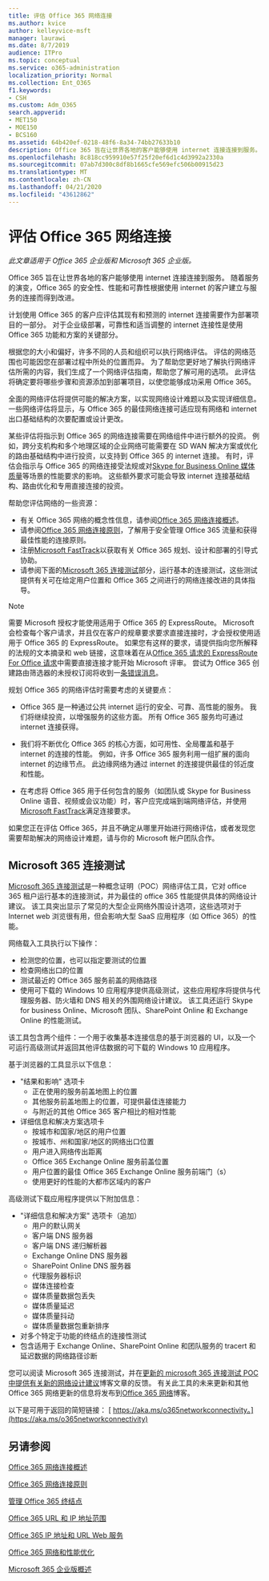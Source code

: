 ```yaml
---
title: 评估 Office 365 网络连接
ms.author: kvice
author: kelleyvice-msft
manager: laurawi
ms.date: 8/7/2019
audience: ITPro
ms.topic: conceptual
ms.service: o365-administration
localization_priority: Normal
ms.collection: Ent_O365
f1.keywords:
- CSH
ms.custom: Adm_O365
search.appverid:
- MET150
- MOE150
- BCS160
ms.assetid: 64b420ef-0218-48f6-8a34-74bb27633b10
description: Office 365 旨在让世界各地的客户能够使用 internet 连接连接到服务。 随着服务的演变，Office 365 的安全性、性能和可靠性根据使用 internet 的客户建立与服务的连接而得到改进。
ms.openlocfilehash: 8c818cc959910e57f25f20ef6d1c4d3992a2330a
ms.sourcegitcommit: 07ab7d300c8df8b1665cfe569efc506b00915d23
ms.translationtype: MT
ms.contentlocale: zh-CN
ms.lasthandoff: 04/21/2020
ms.locfileid: "43612862"
---
```

# <a name="assessing-office-365-network-connectivity"></a>评估 Office 365 网络连接

*此文章适用于 Office 365 企业版和 Microsoft 365 企业版。*

Office 365 旨在让世界各地的客户能够使用 internet 连接连接到服务。 随着服务的演变，Office 365 的安全性、性能和可靠性根据使用 internet 的客户建立与服务的连接而得到改进。
  
计划使用 Office 365 的客户应评估其现有和预测的 internet 连接需要作为部署项目的一部分。 对于企业级部署，可靠性和适当调整的 internet 连接性是使用 Office 365 功能和方案的关键部分。
  
根据您的大小和偏好，许多不同的人员和组织可以执行网络评估。 评估的网络范围也可能因您在部署过程中所处的位置而异。 为了帮助您更好地了解执行网络评估所需的内容，我们生成了一个网络评估指南，帮助您了解可用的选项。 此评估将确定要将哪些步骤和资源添加到部署项目，以使您能够成功采用 Office 365。
  
全面的网络评估将提供可能的解决方案，以实现网络设计难题以及实现详细信息。 一些网络评估将显示，与 Office 365 的最佳网络连接可适应现有网络和 internet 出口基础结构的次要配置或设计更改。

某些评估将指示到 Office 365 的网络连接需要在网络组件中进行额外的投资。 例如，跨分支机构和多个地理区域的企业网络可能需要在 SD WAN 解决方案或优化的路由基础结构中进行投资，以支持到 Office 365 的 internet 连接。 有时，评估会指示与 Office 365 的网络连接受法规或对[Skype for Business Online 媒体质量](https://support.office.com/article/Media-Quality-and-Network-Connectivity-Performance-in-Skype-for-Business-Online-5fe3e01b-34cf-44e0-b897-b0b2a83f0917)等场景的性能要求的影响。 这些额外要求可能会导致 internet 连接基础结构、路由优化和专用直接连接的投资。

帮助您评估网络的一些资源：

- 有关 Office 365 网络的概念性信息，请参阅[Office 365 网络连接概述](office-365-networking-overview.md)。
- 请参阅[Office 365 网络连接原则](https://aka.ms/o365networkingprinciples)，了解用于安全管理 Office 365 流量和获得最佳性能的连接原则。
- 注册[Microsoft FastTrack](https://www.microsoft.com/fasttrack)以获取有关 Office 365 规划、设计和部署的引导式协助。 
- 请参阅下面的[Microsoft 365 连接测试](assessing-network-connectivity.md#the-microsoft-365-connectivity-test)部分，运行基本的连接测试，这些测试提供有关可在给定用户位置和 Office 365 之间进行的网络连接改进的具体指导。

> [!NOTE]
> 需要 Microsoft 授权才能使用适用于 Office 365 的 ExpressRoute。 Microsoft 会检查每个客户请求，并且仅在客户的规章要求要求直接连接时，才会授权使用适用于 Office 365 的 ExpressRoute。 如果您有这样的要求，请提供指向您所解释的法规的文本摘录和 web 链接，这意味着在从[Office 365 请求的 ExpressRoute For Office 请求](https://aka.ms/O365ERReview)中需要直接连接才能开始 Microsoft 评审。 尝试为 Office 365 创建路由筛选器的未授权订阅将收到一[条错误消息](https://support.microsoft.com/kb/3181709)。
  
规划 Office 365 的网络评估时需要考虑的关键要点：
  
- Office 365 是一种通过公共 internet 运行的安全、可靠、高性能的服务。 我们将继续投资，以增强服务的这些方面。 所有 Office 365 服务均可通过 internet 连接获得。

- 我们将不断优化 Office 365 的核心方面，如可用性、全局覆盖和基于 internet 的连接的性能。 例如，许多 Office 365 服务利用一组扩展的面向 internet 的边缘节点。 此边缘网络为通过 internet 的连接提供最佳的邻近度和性能。

- 在考虑将 Office 365 用于任何包含的服务（如团队或 Skype for Business Online 语音、视频或会议功能）时，客户应完成端到端网络评估，并使用[Microsoft FastTrack](https://www.microsoft.com/fasttrack)满足连接要求。

如果您正在评估 Office 365，并且不确定从哪里开始进行网络评估，或者发现您需要帮助解决的网络设计难题，请与你的 Microsoft 帐户团队合作。

## <a name="the-microsoft-365-connectivity-test"></a>Microsoft 365 连接测试

[Microsoft 365 连接测试](https://aka.ms/netonboard)是一种概念证明（POC）网络评估工具，它对 office 365 租户运行基本的连接测试，并为最佳的 office 365 性能提供具体的网络设计建议。 该工具突出显示了常见的大型企业网络外围设计选项，这些选项对于 Internet web 浏览很有用，但会影响大型 SaaS 应用程序（如 Office 365）的性能。

网络载入工具执行以下操作：

- 检测您的位置，也可以指定要测试的位置
- 检查网络出口的位置
- 测试最近的 Office 365 服务前盖的网络路径
- 使用可下载的 Windows 10 应用程序提供高级测试，这些应用程序将提供与代理服务器、防火墙和 DNS 相关的外围网络设计建议。 该工具还运行 Skype for business Online、Microsoft 团队、SharePoint Online 和 Exchange Online 的性能测试。

该工具包含两个组件：一个用于收集基本连接信息的基于浏览器的 UI，以及一个可运行高级测试并返回其他评估数据的可下载的 Windows 10 应用程序。

基于浏览器的工具显示以下信息：

- "结果和影响" 选项卡
  - 正在使用的服务前盖地图上的位置
  - 其他服务前盖地图上的位置，可提供最佳连接能力
  - 与附近的其他 Office 365 客户相比的相对性能
- 详细信息和解决方案选项卡
  - 按城市和国家/地区的用户位置
  - 按城市、州和国家/地区的网络出口位置
  - 用户进入网络传出距离
  - Office 365 Exchange Online 服务前盖位置
  - 用户位置的最佳 Office 365 Exchange Online 服务前端门（s）
  - 使用更好的性能的大都市区域内的客户

高级测试下载应用程序提供以下附加信息：

- "详细信息和解决方案" 选项卡（追加）
  - 用户的默认网关
  - 客户端 DNS 服务器
  - 客户端 DNS 递归解析器
  - Exchange Online DNS 服务器
  - SharePoint Online DNS 服务器
  - 代理服务器标识
  - 媒体连接检查
  - 媒体质量数据包丢失
  - 媒体质量延迟
  - 媒体质量抖动
  - 媒体质量数据包重新排序
- 对多个特定于功能的终结点的连接性测试
- 包含适用于 Exchange Online、SharePoint Online 和团队服务的 tracert 和延迟数据的网络路径诊断

您可以阅读 Microsoft 365 连接测试，并在[更新的 microsoft 365 连接测试 POC 中提供有关新的网络设计建议](https://techcommunity.microsoft.com/t5/Office-365-Networking/Updated-Office-365-Network-Onboarding-Tool-POC-with-new-network/m-p/711130#M130)博客文章的反馈。 有关此工具的未来更新和其他 Office 365 网络更新的信息将发布到[Office 365 网络](https://techcommunity.microsoft.com/t5/Office-365-Networking/bd-p/Office365Networking)博客。
  
以下是可用于返回的简短链接： [ https://aka.ms/o365networkconnectivity。](https://aka.ms/o365networkconnectivity)
  
## <a name="see-also"></a>另请参阅

[Office 365 网络连接概述](office-365-networking-overview.md)

[Office 365 网络连接原则](https://aka.ms/o365networkingprinciples)

[管理 Office 365 终结点](managing-office-365-endpoints.md)

[Office 365 URL 和 IP 地址范围](urls-and-ip-address-ranges.md)

[Office 365 IP 地址和 URL Web 服务](office-365-ip-web-service.md)

[Office 365 网络和性能优化](network-planning-and-performance.md)

[Microsoft 365 企业版概述](https://docs.microsoft.com/microsoft-365/enterprise/microsoft-365-overview)
